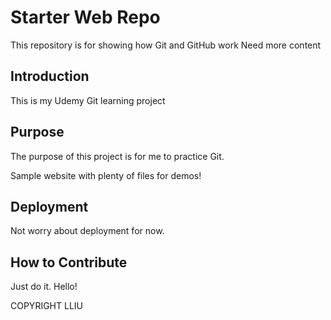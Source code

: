 # Starter Web Repo

This repository is for showing how Git and GitHub work
Need more content

## Introduction

This is my Udemy Git learning project

## Purpose

The purpose of this project is for me to practice Git.

Sample website with plenty of files for demos!

## Deployment

Not worry about deployment for now.

## How to Contribute

Just do it.
Hello!

COPYRIGHT LLIU
